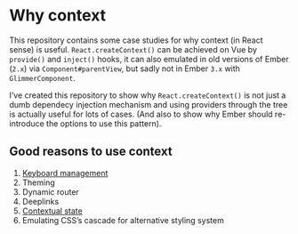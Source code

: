 # Why context

This repository contains some case studies for why context (in React sense) is useful.
`React.createContext()` can be achieved on Vue by `provide()` and `inject()` hooks, it can also emulated in old versions of Ember (`2.x`) via `Component#parentView`, but sadly not in Ember `3.x` with `GlimmerComponent`.

I’ve created this repository to show why `React.createContext()` is not just a dumb dependecy injection mechanism and using providers through the tree is actually useful for lots of cases. (And also to show why Ember should re-introduce the options to use this pattern).

## Good reasons to use context

1. [Keyboard management](keyboard-management/README.md)
2. Theming
3. Dynamic router
4. Deeplinks
5. [Contextual state](contextual-state/README.md)
6. Emulating CSS’s cascade for alternative styling system
